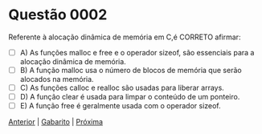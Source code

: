 # Questão 0002

Referente à alocação dinâmica de memória em C,é CORRETO afirmar:

- [ ] A) As funções malloc e free e o operador sizeof, são essenciais para a alocação dinâmica de memória.
- [ ] B) A função malloc usa o número de blocos de memória que serão alocados na memória.
- [ ] C) As funções calloc e realloc são usadas para liberar arrays.
- [ ] D) A função clear é usada para limpar o conteúdo de um ponteiro.
- [ ] E) A função free é geralmente usada com o operador sizeof.

[Anterior](0001.md) | [Gabarito](gabarito.md) | [Próxima](0003.md)
